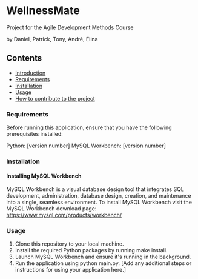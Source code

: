 # WellnessMate
Project for the Agile Development Methods Course

by Daniel, Patrick, Tony, André, Elina

## Contents
- [Introduction](#introduction)
- [Requirements](#requirements)
- [Installation](#Installation)
- [Usage](#usage)
- [How to contribute to the project](#how-to-contribute-to-the-project) 

### Requirements
Before running this application, ensure that you have the following prerequisites installed:

Python: [version number]
MySQL Workbench: [version number]

### Installation

#### Installing MySQL Workbench
MySQL Workbench is a visual database design tool that integrates SQL development, administration, database design, creation, and maintenance into a single, seamless environment. To install MySQL Workbench visit the MySQL Workbench download page: https://www.mysql.com/products/workbench/

### Usage
1. Clone this repository to your local machine.
2. Install the required Python packages by running make install.
3. Launch MySQL Workbench and ensure it's running in the background.
4. Run the application using python main.py.
[Add any additional steps or instructions for using your application here.]
